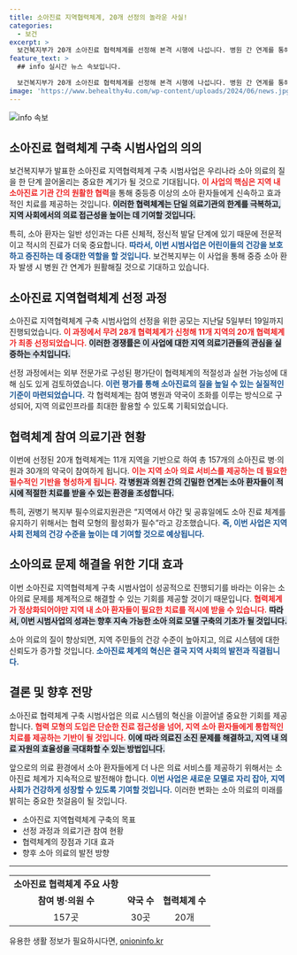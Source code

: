 ```yaml
---
title: 소아진료 지역협력체계, 20개 선정의 놀라운 사실!
categories:
  - 보건
excerpt: >
  보건복지부가 20개 소아진료 협력체계를 선정해 본격 시행에 나섭니다. 병원 간 연계를 통해 신속한 진료를 제공하고, 지역 소아의료 문제를 해결할 혁신적인 모델이 기대됩니다!
feature_text: >
  ## info 실시간 뉴스 속보입니다.

  보건복지부가 20개 소아진료 협력체계를 선정해 본격 시행에 나섭니다. 병원 간 연계를 통해 신속한 진료를 제공하고, 지역 소아의료 문제를 해결할 혁신적인 모델이 기대됩니다!
image: 'https://www.behealthy4u.com/wp-content/uploads/2024/06/news.jpg'
---
```


<p><img src="https://www.behealthy4u.com/wp-content/uploads/2024/06/news.jpg" alt="info 속보" /></p>

<h2 data-ke-size="size26">소아진료 협력체계 구축 시범사업의 의의</h2>

<p data-ke-size="size16">보건복지부가 발표한 소아진료 지역협력체계 구축 시범사업은 우리나라 소아 의료의 질을 한 단계 끌어올리는 중요한 계기가 될 것으로 기대됩니다. <b><span style="color: #ee2323;">이 사업의 핵심은 지역 내 소아진료 기관 간의 원활한 협력</span></b>을 통해 중등증 이상의 소아 환자들에게 신속하고 효과적인 치료를 제공하는 것입니다. <b><span style="background-color: #21538527;">이러한 협력체계는 단일 의료기관의 한계를 극복하고, 지역 사회에서의 의료 접근성을 높이는 데 기여할 것입니다.</span></b> </p>

<p data-ke-size="size16">특히, 소아 환자는 일반 성인과는 다른 신체적, 정신적 발달 단계에 있기 때문에 전문적이고 적시의 진료가 더욱 중요합니다. <b><span style="color: #1a5490;">따라서, 이번 시범사업은 어린이들의 건강을 보호하고 증진하는 데 중대한 역할을 할 것입니다.</span></b> 보건복지부는 이 사업을 통해 중증 소아 환자 발생 시 병원 간 연계가 원활해질 것으로 기대하고 있습니다.</p>

<h2 data-ke-size="size26">소아진료 지역협력체계 선정 과정</h2>

<p data-ke-size="size16">소아진료 지역협력체계 구축 시범사업의 선정을 위한 공모는 지난달 5일부터 19일까지 진행되었습니다. <b><span style="color: #ee2323;">이 과정에서 무려 28개 협력체계가 신청해 11개 지역의 20개 협력체계가 최종 선정되었습니다.</span></b> <b><span style="background-color: #21538527;">이러한 경쟁률은 이 사업에 대한 지역 의료기관들의 관심을 실증하는 수치입니다.</span></b></p>

<p data-ke-size="size16">선정 과정에서는 외부 전문가로 구성된 평가단이 협력체계의 적절성과 실현 가능성에 대해 심도 있게 검토하였습니다. <b><span style="color: #1a5490;">이런 평가를 통해 소아진료의 질을 높일 수 있는 실질적인 기준이 마련되었습니다.</span></b> 각 협력체계는 참여 병원과 약국이 조화를 이루는 방식으로 구성되어, 지역 의료인프라를 최대한 활용할 수 있도록 기획되었습니다.</p>

<h2 data-ke-size="size26">협력체계 참여 의료기관 현황</h2>

<p data-ke-size="size16">이번에 선정된 20개 협력체계는 11개 지역을 기반으로 하여 총 157개의 소아진료 병·의원과 30개의 약국이 참여하게 됩니다. <b><span style="color: #ee2323;">이는 지역 소아 의료 서비스를 제공하는 데 필요한 필수적인 기반을 형성하게 됩니다.</span></b>  <b><span style="background-color: #21538527;">각 병원과 의원 간의 긴밀한 연계는 소아 환자들이 적시에 적절한 치료를 받을 수 있는 환경을 조성합니다.</span></b></p>

<p data-ke-size="size16">특히, 권병기 복지부 필수의료지원관은 “지역에서 야간 및 공휴일에도 소아 진료 체계를 유지하기 위해서는 협력 모형의 활성화가 필수”라고 강조했습니다. <b><span style="color: #1a5490;">즉, 이번 사업은 지역 사회 전체의 건강 수준을 높이는 데 기여할 것으로 예상됩니다.</span></b></p>

<h2 data-ke-size="size26">소아의료 문제 해결을 위한 기대 효과</h2>

<p data-ke-size="size16">이번 소아진료 지역협력체계 구축 시범사업이 성공적으로 진행되기를 바라는 이유는 소아의료 문제를 체계적으로 해결할 수 있는 기회를 제공할 것이기 때문입니다. <b><span style="color: #ee2323;">협력체계가 정상화되어야만 지역 내 소아 환자들이 필요한 치료를 적시에 받을 수 있습니다.</span></b> <b><span style="background-color: #21538527;">따라서, 이번 시범사업의 성과는 향후 지속 가능한 소아 의료 모델 구축의 기초가 될 것입니다.</span></b></p>

<p data-ke-size="size16">소아 의료의 질이 향상되면, 지역 주민들의 건강 수준이 높아지고, 의료 시스템에 대한 신뢰도가 증가할 것입니다. <b><span style="color: #1a5490;">소아진료 체계의 혁신은 결국 지역 사회의 발전과 직결됩니다.</span></b></p>

<h2 data-ke-size="size26">결론 및 향후 전망</h2>

<p data-ke-size="size16">소아진료 협력체계 구축 시범사업은 의료 시스템의 혁신을 이끌어낼 중요한 기회를 제공합니다. <b><span style="color: #ee2323;">협력 모형의 도입은 단순한 진료 접근성을 넘어, 지역 소아 환자들에게 통합적인 치료를 제공하는 기반이 될 것입니다.</span></b> <b><span style="background-color: #21538527;">이에 따라 의료진 소진 문제를 해결하고, 지역 내 의료 자원의 효율성을 극대화할 수 있는 방법입니다.</span></b></p>

<p data-ke-size="size16">앞으로의 의료 환경에서 소아 환자들에게 더 나은 의료 서비스를 제공하기 위해서는 소아진료 체계가 지속적으로 발전해야 합니다. <b><span style="color: #1a5490;">이번 사업은 새로운 모델로 자리 잡아, 지역 사회가 건강하게 성장할 수 있도록 기여할 것입니다.</span></b> 이러한 변화는 소아 의료의 미래를 밝히는 중요한 첫걸음이 될 것입니다.</p>

<p data-ke-size="size16"></p>

<ul>
    <li>소아진료 지역협력체계 구축의 목표</li>
    <li>선정 과정과 의료기관 참여 현황</li>
    <li>협력체계의 장점과 기대 효과</li>
    <li>향후 소아 의료의 발전 방향</li>
</ul>

<hr>

<table style="width:100%">
    <tr>
        <td style="text-align: center; height: 30px;"><b>소아진료 협력체계 주요 사항</b></td>
    </tr>
    <tr>
        <td style="text-align: center; height: 17px;"><b>참여 병·의원 수</b></td>
        <td style="text-align: center; height: 17px;"><b>약국 수</b></td>
        <td style="text-align: center; height: 17px;"><b>협력체계 수</b></td>
    </tr>
    <tr>
        <td style="text-align: center; height: 17px;">157곳</td>
        <td style="text-align: center; height: 17px;">30곳</td>
        <td style="text-align: center; height: 17px;">20개</td>
    </tr>
</table>

<p data-ke-size="size16"></p>
유용한 생활 정보가 필요하시다면, <a href="https://onioninfo.kr" rel="dofollow">onioninfo.kr</a>


